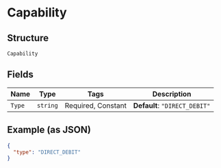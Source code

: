
# Capability

## Structure

`Capability`

## Fields

| Name | Type | Tags | Description |
|  --- | --- | --- | --- |
| `Type` | `string` | Required, Constant | **Default**: `"DIRECT_DEBIT"` |

## Example (as JSON)

```json
{
  "type": "DIRECT_DEBIT"
}
```

